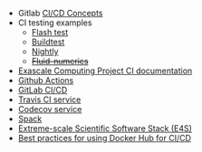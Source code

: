 <!-- continuous-integration -->
  * Gitlab [CI/CD Concepts](https://docs.gitlab.com/ee/ci/introduction/)
  * CI testing examples
    * [Flash test](https://doi.org/10.1002/spe.2220)
    * [Buildtest](https://github.com/buildtesters/buildtest/)
    * [Nightly](https://github.com/frobnitzem/nightly/)
    * ~~[Fluid-numerics](https://www.fluidnumerics.com/resources/cicd-in-the-cloud-for-hpc-applications)~~
  * [Exascale Computing Project CI documentation](https://ecp-ci.gitlab.io/)
  * [Github Actions](https://github.com/features/actions)
  * [GitLab CI/CD](https://docs.gitlab.com/ee/ci/)
  * [Travis CI service](https://travis-ci.com)
  * [Codecov service](https://codecov.io)
  * [Spack](https://spack.readthedocs.io)
  * [Extreme-scale Scientific Software Stack (E4S)](https://e4s-project.github.io)
  * [Best practices for using Docker Hub for CI/CD](https://docs.docker.com/ci-cd/best-practices/)
